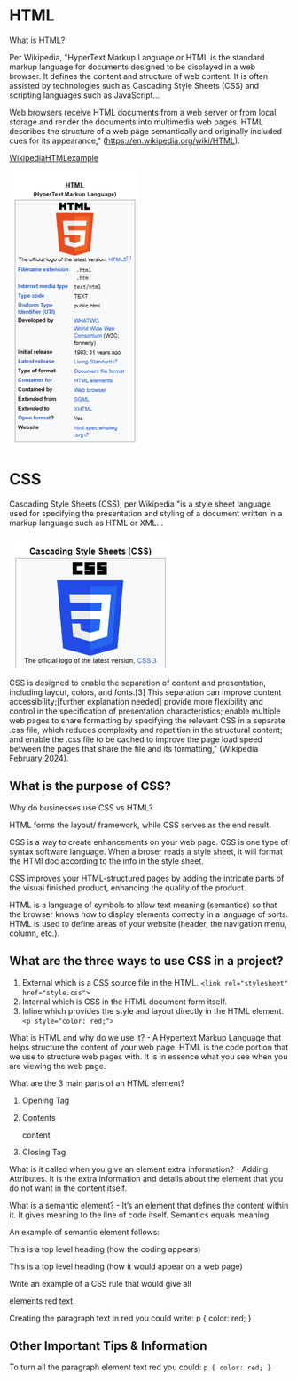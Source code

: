 # HTML

What is HTML?

Per Wikipedia, "HyperText Markup Language or HTML is the standard markup language for documents designed to be displayed in a web browser. It defines the content and structure of web content. It is often assisted by technologies such as Cascading Style Sheets (CSS) and scripting languages such as JavaScript...

Web browsers receive HTML documents from a web server or from local storage and render the documents into multimedia web pages. HTML describes the structure of a web page semantically and originally included cues for its appearance," (https://en.wikipedia.org/wiki/HTML).

[WikipediaHTMLexample](https://upload.wikimedia.org/wikipedia/commons/thumb/6/61/HTML5_logo_and_wordmark.svg/120px-HTML5_logo_and_wordmark.svg.png)

![alt text](<HTML WIKIPEDIA 02.2024.png>)

# CSS

Cascading Style Sheets (CSS), per Wikipedia "is a style sheet language used for specifying the presentation and styling of a document written in a markup language such as HTML or XML...

![alt text](image.png)

CSS is designed to enable the separation of content and presentation, including layout, colors, and fonts.[3] This separation can improve content accessibility;[further explanation needed] provide more flexibility and control in the specification of presentation characteristics; enable multiple web pages to share formatting by specifying the relevant CSS in a separate .css file, which reduces complexity and repetition in the structural content; and enable the .css file to be cached to improve the page load speed between the pages that share the file and its formatting," (Wikipedia February 2024).

## What is the purpose of CSS?

Why do businesses use CSS vs HTML? 

HTML forms the layout/ framework, while CSS serves as the end result.

CSS is a way to create enhancements on your web page. CSS is one type of syntax software language. When a broser reads a style sheet, it will format the HTMl doc according to the info in the style sheet. 

 CSS improves your HTML-structured pages by adding the intricate parts of the visual finished product, enhancing the quality of the product.

 HTML is a language of symbols to allow text meaning (semantics) so that the browser knows how to display elements correctly in a language of sorts. HTML is used to define areas of your website (header, the navigation menu, column, etc.). 


## What are the three ways to use CSS in a project?

1. External which is a CSS source file in the HTML.
`<link rel="stylesheet" href="style.css">`
2. Internal which is CSS in the HTML document form itself.
3. Inline which provides the style and layout directly in the HTML element.
`<p style="color: red;">`

What is HTML and why do we use it? - A Hypertext Markup Language that helps structure the content of your web page. HTML is the code portion that we use to structure web pages with. It is in essence what you see when you are viewing the web page.

What are the 3 main parts of an HTML element? 
1. Opening Tag <p>
2. Contents <p>content</p>
3. Closing Tag </p>

What is it called when you give an element extra information? - Adding Attributes. It is the extra information and details about the element that you do not want in the content itself.

What is a semantic element? - It’s an element that defines the content within it. It gives meaning to the line of code itself. Semantics equals meaning. 

An example of semantic element follows: 

</h1>This is a top level heading</h1> (how the coding appears)

This is a top level heading (how it would appear on a web page)

Write an example of a CSS rule that would give all <p> elements red text.

Creating the paragraph text in red you could write: p { color: red; }


## Other Important Tips & Information
To turn all the paragraph element text red you could:
`p { color: red; }`
